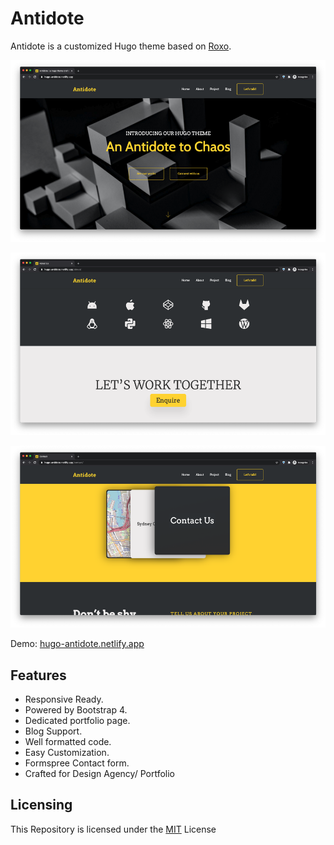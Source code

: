 <h1>Antidote</h1>

Antidote is a customized Hugo theme based on [Roxo](https://github.com/StaticMania/roxo-hugo).

![img](screenshot-01.png)

![img](screenshot-02.png)

![img](screenshot-03.png)

Demo: [hugo-antidote.netlify.app](https://hugo-antidote.netlify.app/)

## Features

* Responsive Ready.
* Powered by Bootstrap 4.
* Dedicated portfolio page.
* Blog Support.
* Well formatted code.
* Easy Customization.
* Formspree Contact form.
* Crafted for Design Agency/ Portfolio

## Licensing

This Repository is licensed under the [MIT](https://github.com/StaticMania/roxo-hugo/blob/master/LICENSE) License
